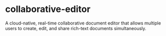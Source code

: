 # collaborative-editor
A cloud-native, real-time collaborative document editor that allows multiple users to create, edit, and share rich-text documents simultaneously.
